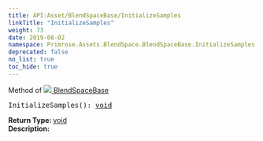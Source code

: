 ```yaml
---
title: API:Asset/BlendSpaceBase/InitializeSamples
linkTitle: "InitializeSamples"
weight: 73
date: 2019-08-02
namespace: Primrose.Assets.BlendSpace.BlendSpaceBase.InitializeSamples
deprecated: false
no_list: true
toc_hide: true
---
```

Method of <a href="/docs/api-reference/Class/BlendSpaceBase"><img src="/icons/silk/default.png"/>&nbsp;BlendSpaceBase</a>
<pre class="method-declaration">
InitializeSamples(): <a class="type" href="/docs/api-reference/System/void">void</a></pre>
<b>Return Type: </b>
<a class="type" href="/docs/api-reference/System/void">void</a>
<br/>
<b>Description: </b>